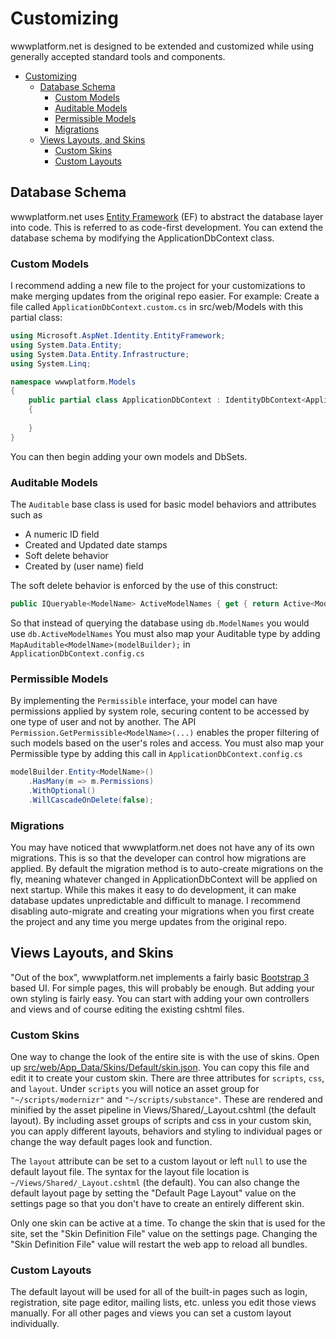# Customizing
wwwplatform&#46;net is designed to be extended and customized while using generally accepted standard tools and components.
- [Customizing](#customizing)
    - [Database Schema](#database-schema)
        - [Custom Models](#custom-models)
        - [Auditable Models](#auditable-models)
        - [Permissible Models](#permissible-models)
        - [Migrations](#migrations)
    - [Views Layouts, and Skins](#views-layouts-and-skins)
        - [Custom Skins](#custom-skins)
        - [Custom Layouts](#custom-layouts)

## Database Schema
wwwplatform&#46;net uses [Entity Framework](https://docs.microsoft.com/en-us/ef/) (EF) to abstract the database layer into code.
This is referred to as code-first development.  You can extend the database schema by modifying the ApplicationDbContext class.

### Custom Models 

I recommend adding a new file to the project for your customizations to make merging updates from the original repo easier.
For example: Create a file called `ApplicationDbContext.custom.cs` in src/web/Models with this partial class:

```csharp
using Microsoft.AspNet.Identity.EntityFramework;
using System.Data.Entity;
using System.Data.Entity.Infrastructure;
using System.Linq;

namespace wwwplatform.Models
{
    public partial class ApplicationDbContext : IdentityDbContext<ApplicationUser>
    {
    
    }
}
```
You can then begin adding your own models and DbSets.

### Auditable Models
The `Auditable` base class is used for basic model behaviors and attributes such as 

- A numeric ID field
- Created and Updated date stamps
- Soft delete behavior
- Created by (user name) field

The soft delete behavior is enforced by the use of this construct:
```csharp
public IQueryable<ModelName> ActiveModelNames { get { return Active<ModelName>(); } }
```
So that instead of querying the database using `db.ModelNames` you would use `db.ActiveModelNames`
You must also map your Auditable type by adding `MapAuditable<ModelName>(modelBuilder);` in `ApplicationDbContext.config.cs`

### Permissible Models
By implementing the `Permissible` interface, your model can have permissions applied by system role, securing content to be accessed by one type of user and not by another.
The API `Permission.GetPermissible<ModelName>(...)` enables the proper filtering of such models based on the user's roles and access.
You must also map your Permissible type by adding this call in `ApplicationDbContext.config.cs`
```csharp
modelBuilder.Entity<ModelName>()
    .HasMany(m => m.Permissions)
    .WithOptional()
    .WillCascadeOnDelete(false);
```

### Migrations
You may have noticed that wwwplatform&#46;net does not have any of its own migrations.
This is so that the developer can control how migrations are applied.
By default the migration method is to auto-create migrations on the fly, meaning whatever changed in ApplicationDbContext will be applied on next startup.
While this makes it easy to do development, it can make database updates unpredictable and difficult to manage.
I recommend disabling auto-migrate and creating your migrations when you first create the project and any time you merge updates from the original repo.

## Views Layouts, and Skins
"Out of the box", wwwplatform&#46;net implements a fairly basic [Bootstrap 3](https://getbootstrap.com/docs/3.3/) based UI.  For simple pages, this will probably be enough. But adding your own styling is fairly easy.  You can start with adding your own controllers and views and of course editing the existing cshtml files.

### Custom Skins
One way to change the look of the entire site is with the use of skins.
Open up [src/web/App_Data/Skins/Default/skin.json](src/web/App_Data/Skins/Default/skin.json).
You can copy this file and edit it to create your custom skin.
There are three attributes for `scripts`, `css`, and `layout`.
Under `scripts` you will notice an asset group for `"~/scripts/modernizr"` and `"~/scripts/substance"`. These are rendered and minified by the asset pipeline in Views/Shared/_Layout.cshtml (the default layout). By including asset groups of scripts and css in your custom skin, you can apply different layouts, behaviors and styling to individual pages or change the way default pages look and function.

The `layout` attribute can be set to a custom layout or left `null` to use the default layout file. The syntax for the layout file location is `~/Views/Shared/_Layout.cshtml` (the default). You can also change the default layout page by setting the "Default Page Layout" value on the settings page so that you don't have to create an entirely different skin.

Only one skin can be active at a time. To change the skin that is used for the site, set the "Skin Definition File" value on the settings page. Changing the "Skin Definition File" value will restart the web app to reload all bundles.

### Custom Layouts
The default layout will be used for all of the built-in pages such as login, registration, site page editor, mailing lists, etc. unless you edit those views manually.
For all other pages and views you can set a custom layout individually.